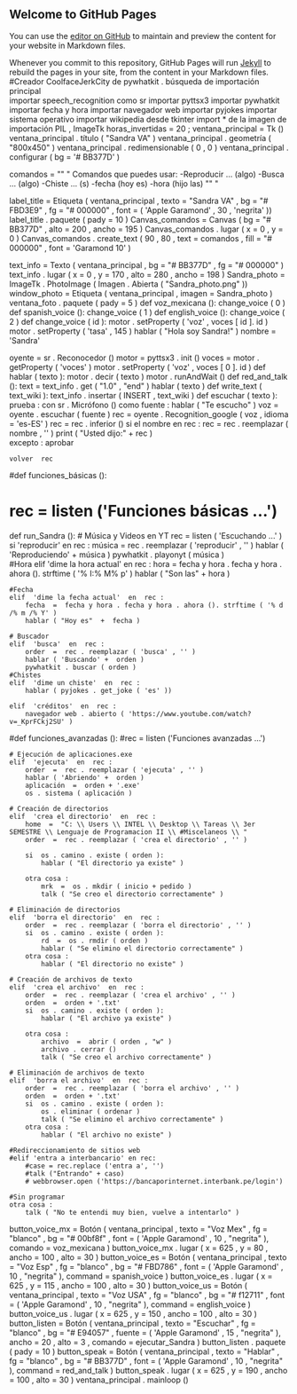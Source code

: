 ## Welcome to GitHub Pages

You can use the [editor on GitHub](https://github.com/Grarmy-171030/asistentedeturismo/edit/Grarmy-171030-patch-1/docs/index.md) to maintain and preview the content for your website in Markdown files.

Whenever you commit to this repository, GitHub Pages will run [Jekyll](https://jekyllrb.com/) to rebuild the pages in your site, from the content in your Markdown files.
#Creador CoolfaceJerkCity
de  pywhatkit . búsqueda de importación principal  
importar  speech_recognition  como  sr
importar  pyttsx3
importar  pywhatkit
importar  fecha y hora
importar  navegador web
importar  pyjokes
importar sistema  operativo
importar  wikipedia
desde  tkinter  import *
de la  imagen de importación PIL  , ImageTk 
horas_invertidas  =  20 ;
ventana_principal = Tk ()
ventana_principal . título ( "Sandra VA" )
ventana_principal . geometría ( "800x450" )
ventana_principal . redimensionable ( 0 , 0 )
ventana_principal . configurar ( bg = '# BB377D' )

comandos =  "" "
    Comandos que puedes usar:
    -Reproducir ... (algo)
    -Busca ... (algo)
    -Chiste ... (s)
    -fecha (hoy es)
    -hora (hijo las)
"" "

label_title = Etiqueta ( ventana_principal , texto =  "Sandra VA" , bg = "# FBD3E9" , fg = "# 000000" ,
                      font = ( 'Apple Garamond' , 30 , 'negrita' ))
label_title . paquete ( pady = 10 )
Canvas_comandos = Canvas ( bg = "# BB377D" , alto = 200 , ancho = 195 )
Canvas_comandos . lugar ( x = 0 , y = 0 )
Canvas_comandos . create_text ( 90 , 80 , text = comandos , fill = "# 000000" , font = 'Garamond 10' )

text_info = Texto ( ventana_principal , bg = "# BB377D" , fg = "# 000000" )
text_info . lugar ( x = 0 , y = 170 , alto = 280 , ancho = 198 )
Sandra_photo = ImageTk . PhotoImage ( Imagen . Abierta ( "Sandra_photo.png" ))
window_photo = Etiqueta ( ventana_principal , imagen = Sandra_photo )
ventana_foto . paquete ( pady = 5 )
def  voz_mexicana ():
    change_voice ( 0 )
def  spanish_voice ():
    change_voice ( 1 )
def  english_voice ():
   change_voice ( 2 )
def  change_voice ( id ):
    motor . setProperty ( 'voz' , voces [ id ]. id )
    motor . setProperty ( 'tasa' , 145 )
    hablar ( "Hola soy Sandra!" )
nombre  =  'Sandra'

oyente  =  sr . Reconocedor ()
motor  =  pyttsx3 . init ()
voces  =  motor . getProperty ( 'voces' )
motor . setProperty ( 'voz' , voces [ 0 ]. id )
def  hablar ( texto ):
    motor . decir ( texto )
    motor . runAndWait ()
def  red_and_talk ():
    text = text_info . get ( "1.0" , "end" )
    hablar ( texto )
def  write_text ( text_wiki ):
    text_info . insertar ( INSERT , text_wiki )
def  escuchar ( texto ):
    prueba :
        con  sr . Micrófono () como  fuente :
            hablar ( "Te escucho" )
            voz  =  oyente . escuchar ( fuente )
            rec  =  oyente . Recognition_google ( voz , idioma = 'es-ES' )
            rec  =  rec . inferior ()
            si el  nombre  en  rec :
                rec  =  rec . reemplazar ( nombre , '' )
                print ( "Usted dijo:"  +  rec )                                                
    excepto :
        aprobar

    volver  rec

    

#def funciones_básicas ():
 # rec = listen ('Funciones básicas ...')
def  run_Sandra ():
    # Música y Videos en YT
    rec  =  listen ( 'Escuchando ...' )
    si  'reproducir'  en  rec :
        música  =  rec . reemplazar ( 'reproducir' , '' )
        hablar ( 'Reproduciendo' +  música )
        pywhatkit . playonyt ( música )  
    #Hora
    elif  'dime la hora actual'  en  rec :
        hora  =  fecha y hora . fecha y hora . ahora (). strftime ( '% I:% M% p' )
        hablar ( "Son las"  +  hora )
                    
    #Fecha
    elif  'dime la fecha actual'  en  rec :
        fecha  =  fecha y hora . fecha y hora . ahora (). strftime ( '% d /% m /% Y' )
        hablar ( "Hoy es"  +  fecha )

    # Buscador 
    elif  'busca'  en  rec :
        order  =  rec . reemplazar ( 'busca' , '' )
        hablar ( 'Buscando' +  orden )
        pywhatkit . buscar ( orden )
    #Chistes
    elif  'dime un chiste'  en  rec :
        hablar ( pyjokes . get_joke ( 'es' ))
    
    elif  'créditos'  en  rec :
        navegador web . abierto ( 'https://www.youtube.com/watch?v=_KprFCkj2SU' )

#def funciones_avanzadas ():
    #rec = listen ('Funciones avanzadas ...')

    # Ejecución de aplicaciones.exe
    elif  'ejecuta'  en  rec :
        order  =  rec . reemplazar ( 'ejecuta' , '' )
        hablar ( 'Abriendo' +  orden )
        aplicación  =  orden + '.exe'
        os . sistema ( aplicación )

    # Creación de directorios
    elif  'crea el directorio'  en  rec :
        home  =  "C: \\ Users \\ INTEL \\ Desktop \\ Tareas \\ 3er SEMESTRE \\ Lenguaje de Programacion II \\ #Miscelaneos \\ "            
        order  =  rec . reemplazar ( 'crea el directorio' , '' )

        si  os . camino . existe ( orden ):
            hablar ( "El directorio ya existe" )

        otra cosa :
            mrk  =  os . mkdir ( inicio + pedido )
            talk ( "Se creo el directorio correctamente" )

    # Eliminación de directorios
    elif  'borra el directorio'  en  rec :
        order  =  rec . reemplazar ( 'borra el directorio' , '' )
        si  os . camino . existe ( orden ):
            rd  =  os . rmdir ( orden )
            hablar ( "Se elimino el directorio correctamente" )
        otra cosa :
            hablar ( "El directorio no existe" )

    # Creación de archivos de texto
    elif  'crea el archivo'  en  rec :
        order  =  rec . reemplazar ( 'crea el archivo' , '' )
        orden  =  orden + '.txt'
        si  os . camino . existe ( orden ):
            hablar ( "El archivo ya existe" )

        otra cosa :    
            archivo  =  abrir ( orden , "w" )
            archivo . cerrar ()
            talk ( "Se creo el archivo correctamente" )
                    
    # Eliminación de archivos de texto
    elif  'borra el archivo'  en  rec :
        order  =  rec . reemplazar ( 'borra el archivo' , '' )
        orden  =  orden + '.txt'
        si  os . camino . existe ( orden ):
            os . eliminar ( ordenar )
            talk ( "Se elimino el archivo correctamente" )
        otra cosa :
            hablar ( "El archivo no existe" )

    #Redireccionamiento de sitios web
    #elif 'entra a interbancario' en rec:
        #case = rec.replace ('entra a', '')
        #talk ("Entrando" + caso)
        # webbrowser.open ('https://bancaporinternet.interbank.pe/login')

    #Sin programar
    otra cosa :
        talk ( "No te entendi muy bien, vuelve a intentarlo" )
button_voice_mx = Botón ( ventana_principal , texto = "Voz Mex" , fg = "blanco" , bg = "# 00bf8f" ,
                      font = ( 'Apple Garamond' , 10 , "negrita" ), comando = voz_mexicana )
button_voice_mx . lugar ( x = 625 , y  = 80 , ancho = 100 , alto = 30 )
button_voice_es = Botón ( ventana_principal , texto = "Voz Esp" , fg = "blanco" , bg = "# FBD786" ,
                      font = ( 'Apple Garamond' , 10 , "negrita" ), command = spanish_voice )
button_voice_es . lugar ( x = 625 , y  = 115 , ancho = 100 , alto = 30 )
button_voice_us = Botón ( ventana_principal , texto = "Voz USA" , fg = "blanco" , bg = "# f12711" ,
                      font = ( 'Apple Garamond' , 10 , "negrita" ), command = english_voice )
button_voice_us . lugar ( x = 625 , y  = 150 , ancho = 100 , alto = 30 )
button_listen = Botón ( ventana_principal , texto = "Escuchar" , fg = "blanco" , bg = "# E94057" ,
                      fuente = ( 'Apple Garamond' , 15 , "negrita" ), ancho = 20 , alto = 3 , comando = ejecutar_Sandra )
button_listen . paquete ( pady = 10 )
button_speak = Botón ( ventana_principal , texto = "Hablar" , fg = "blanco" , bg = "# BB377D" ,
                      font = ( 'Apple Garamond' , 10 , "negrita" ), command =  red_and_talk )
button_speak . lugar ( x = 625 , y  = 190 , ancho = 100 , alto = 30 )
ventana_principal . mainloop ()
 

